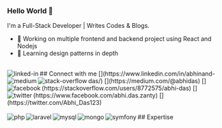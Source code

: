 ### Hello World 👋
I'm a Full-Stack Developer | Writes Codes & Blogs.
- 🔭 Working on multiple frontend and backend project using React and Nodejs
- 🌱 Learning design patterns in depth
<br>
## Connect with me
[<img align="left" alt="linked-in" src="https://img.shields.io/badge/linkedin-%230077B5.svg?&style=for-the-badge&logo=linkedin&logoColor=white" />](https://www.linkedin.com/in/abhinand-das/)
[<img align="left" alt="medium" src="https://img.shields.io/badge/medium-%2312100E.svg?&style=for-the-badge&logo=medium&logoColor=white" />](https://medium.com/@abhidas)
[<img align="left" alt="stack-overflow" src="https://img.shields.io/badge/stack%20overflow-FE7A16?logo=stack-overflow&logoColor=white&style=for-the-badge" />](https://stackoverflow.com/users/8772575/abhi-das)
[<img align="left" alt="facebook" src="https://img.shields.io/badge/facebook-%231877F2.svg?&style=for-the-badge&logo=facebook&logoColor=white" />](https://www.facebook.com/abhi.das.zanty)
[<img align="left" alt="twitter" src="https://img.shields.io/badge/twitter-%231DA1F2.svg?&style=for-the-badge&logo=twitter&logoColor=white" />](https://twitter.com/Abhi_Das123)
<br>
<br>
## Expertise
<img align="left" alt="php" src="https://upload.wikimedia.org/wikipedia/commons/thumb/2/27/PHP-logo.svg/711px-PHP-logo.svg.png" />
<img align="left" alt="laravel" src="https://seeklogo.com/images/L/laravel-framework-logo-C10176EC8C-seeklogo.com.png" />
<img align="left" alt="mysql" src="https://download.logo.wine/logo/MySQL/MySQL-Logo.wine.png" />
<img align="left" alt="mongo" src="https://1000logos.net/wp-content/uploads/2020/08/MongoDB-Logo.png" />
<img align="left" alt="symfony" src="https://seeklogo.com/images/S/symfony-logo-AA34C8FC16-seeklogo.com.png" />
<br>
<br>
